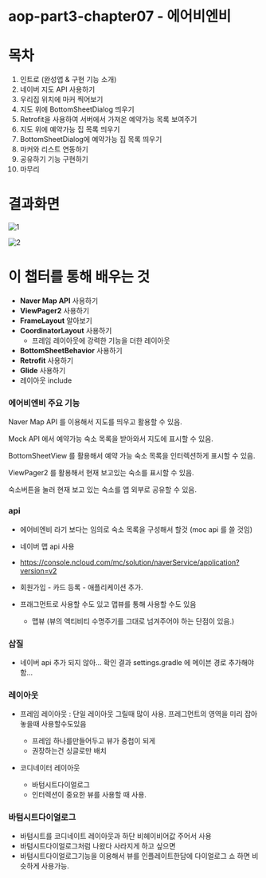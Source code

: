 # aop-part3-chapter07 - 에어비엔비

# 목차

1. 인트로 (완성앱 & 구현 기능 소개)
2. 네이버 지도 API 사용하기
3. 우리집 위치에 마커 찍어보기
4. 지도 위에 BottomSheetDialog 띄우기
5. Retrofit을 사용하여 서버에서 가져온 예약가능 목록 보여주기
6. 지도 위에 예약가능 집 목록 띄우기
7. BottomSheetDialog에 예약가능 집 목록 띄우기
8. 마커와 리스트 연동하기
9. 공유하기 기능 구현하기
11. 마무리

# 결과화면

![1](./screenshot/1.png)



![2](./screenshot/2.png)



# 이 챕터를 통해 배우는 것

- **Naver Map API** 사용하기
- **ViewPager2** 사용하기
- **FrameLayout** 알아보기
- **CoordinatorLayout** 사용하기
  - 프레임 레이아웃에 강력한 기능을 더한 레이아웃
- **BottomSheetBehavior** 사용하기
- **Retrofit** 사용하기
- **Glide** 사용하기
- 레이아웃 include


### 에어비엔비 주요 기능

Naver Map API 를 이용해서 지도를 띄우고 활용할 수 있음.

Mock API 에서 예약가능 숙소 목록을 받아와서 지도에 표시할 수 있음.

BottomSheetView 를 활용해서 예약 가능 숙소 목록을 인터렉션하게 표시할 수 있음.

ViewPager2 를 활용해서 현재 보고있는 숙소를 표시할 수 있음.

숙소버튼을 눌러 현재 보고 있는 숙소를 앱 외부로 공유할 수 있음.

### api

- 에어비엔비 라기 보다는 임의로 숙소 목록을 구성해서 할것 (moc api 를 쓸 것임)
- 네이버 맵 api 사용
- https://console.ncloud.com/mc/solution/naverService/application?version=v2
- 회원가입 - 카드 등록 - 애플리케이션 추가.

- 프래그먼트로 사용할 수도 있고 맵뷰를 통해 사용할 수도 있음
  - 맵뷰 (뷰의 액티비티 수명주기를 그대로 넘겨주어야 하는 단점이 있음.)

### 삽질

- 네이버 api 추가 되지 않아... 확인 결과 settings.gradle 에 메이븐 경로 추가해야함...

### 레이아웃

- 프레임 레이아웃 : 단일 레이아웃 그릴때 많이 사용. 프레그먼트의 영역을 미리 잡아놓을때 사용할수도있음
  - 프레임 하나를만들어두고 뷰가 중첩이 되게
  - 권장하는건 싱글로만 배치
  
- 코디네이터 레이아웃
  - 바텀시트다이얼로그
  - 인터렉션이 중요한 뷰를 사용할 때 사용.
  

### 바텀시트다이얼로그

- 바텀시트를 코디네이트 레이아웃과 하단 비헤이비어값 주어서 사용
- 바텀시트다이얼로그처럼 나왔다 사라지게 하고 싶으면
- 바텀시트다이얼로그기능을 이용해서 뷰를 인플레이트한담에 다이얼로그 쇼 하면 비슷하게 사용가능.